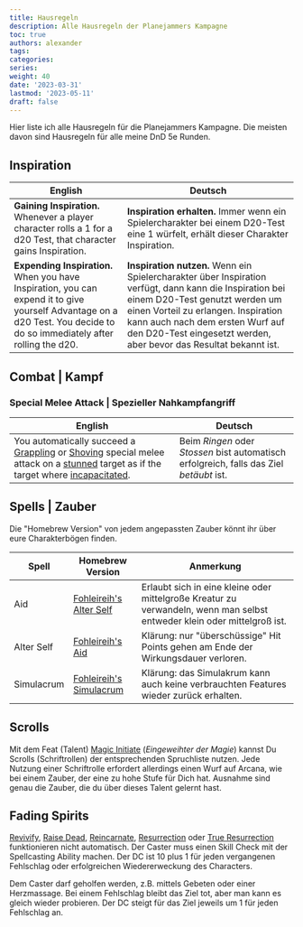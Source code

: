 ```yaml
---
title: Hausregeln
description: Alle Hausregeln der Planejammers Kampagne
toc: true
authors: alexander
tags:
categories:
series:
weight: 40
date: '2023-03-31'
lastmod: '2023-05-11'
draft: false
---
```


Hier liste ich alle Hausregeln für die Planejammers Kampagne. Die meisten davon sind Hausregeln für alle meine DnD 5e Runden.

## Inspiration

| English | Deutsch |
| ------- | ------- |
| **Gaining Inspiration.** Whenever	a	player	character	rolls	a	1	for	a	d20	Test,	that	character	gains	Inspiration.| **Inspiration erhalten.** Immer wenn ein Spielercharakter bei einem D20-Test eine 1 würfelt, erhält dieser Charakter Inspiration.
| **Expending Inspiration.** When	you	have Inspiration,	you	can	expend it	to give	yourself Advantage on	a	d20	Test.	You	decide to do so immediately after rolling the d20. | **Inspiration nutzen.** Wenn ein Spielercharakter über Inspiration verfügt, dann kann die Inspiration bei einem D20-Test genutzt werden um einen Vorteil zu erlangen. Inspiration kann auch nach dem ersten Wurf auf den D20-Test eingesetzt werden, aber bevor das Resultat bekannt ist.



## Combat | Kampf

### Special Melee Attack | Spezieller Nahkampfangriff

| English | Deutsch |
| ------- | ------- |
| You automatically succeed a [Grappling](https://www.dndbeyond.com/sources/phb/combat#Grappling) or [Shoving](https://www.dndbeyond.com/sources/phb/combat#ShovingaCreature) special melee attack on a [stunned](https://www.dndbeyond.com/sources/basic-rules/appendix-a-conditions#Stunned) target as if the target where [incapacitated](https://www.dndbeyond.com/compendium/rules/basic-rules/appendix-a-conditions#Incapacitated). | Beim _Ringen_ oder _Stossen_ bist automatisch erfolgreich, falls das Ziel _betäubt_ ist.

## Spells | Zauber

Die "Homebrew Version" von jedem angepassten Zauber könnt ihr über eure Charakterbögen finden.

| Spell | Homebrew Version | Anmerkung |
| ----- | ---------------- | --------- |
| Aid   | [Fohleireih's Alter Self](https://www.dndbeyond.com/spells/1889771-fohleireihs-alter-self) | Erlaubt sich in eine kleine oder mittelgroße Kreatur zu verwandeln, wenn man selbst entweder klein oder mittelgroß ist.
| Alter Self | [Fohleireih's Aid](https://www.dndbeyond.com/spells/1889781-fohleireihs-aid) | Klärung: nur "überschüssige" Hit Points gehen am Ende der Wirkungsdauer verloren.
| Simulacrum | [Fohleireih's Simulacrum](https://www.dndbeyond.com/spells/1889791-fohleireihs-simulacrum) | Klärung: das Simulakrum kann auch keine verbrauchten Features wieder zurück erhalten.

## Scrolls

Mit dem Feat (Talent) [Magic Initiate](https://www.dndbeyond.com/feats/magic-initiate) (_Eingeweihter der Magie_) kannst Du Scrolls (Schriftrollen) der entsprechenden Spruchliste nutzen. Jede Nutzung einer Schriftrolle erfordert allerdings einen Wurf auf Arcana, wie bei einem Zauber, der eine zu hohe Stufe für Dich hat. Ausnahme sind genau die Zauber, die du über dieses Talent gelernt hast.

## Fading Spirits

[Revivify](https://www.dndbeyond.com/spells/revivify), [Raise Dead](https://www.dndbeyond.com/spells/raise-dead), [Reincarnate](https://www.dndbeyond.com/spells/reincarnate), [Resurrection](https://www.dndbeyond.com/spells/resurrection) oder [True Resurrection](https://www.dndbeyond.com/spells/true-resurrection) funktionieren nicht automatisch. Der Caster muss einen Skill Check mit der Spellcasting Ability machen. Der DC ist 10 plus 1 für jeden vergangenen Fehlschlag oder erfolgreichen Wiedererweckung des Characters. 

Dem Caster darf geholfen werden, z.B. mittels Gebeten oder einer Herzmassage. Bei einem Fehlschlag bleibt das Ziel tot, aber man kann es gleich wieder probieren. Der DC steigt für das Ziel jeweils um 1 für jeden Fehlschlag an.


